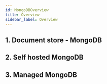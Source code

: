```yaml
---
id: MongoDBOverview
title: Overview
sidebar_label: Overview
---
```


## 1. Document store - MongoDB

## 2. Self hosted MongoDB

## 3. Managed MongoDB
